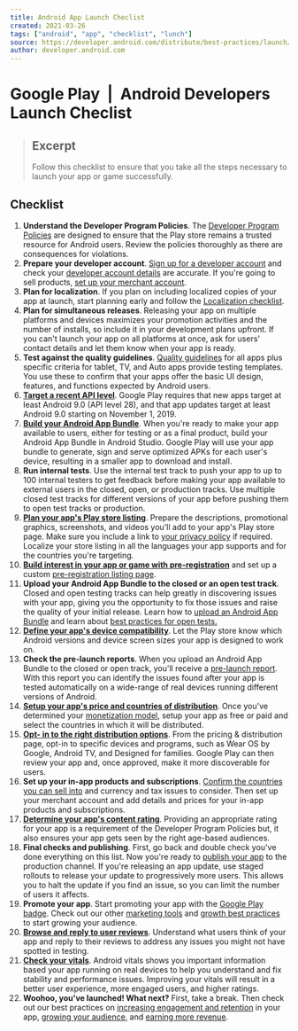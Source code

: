```yaml
---
title: Android App Launch Checlist
created: 2021-03-26
tags: ["android", "app", "checklist", "lunch"]
source: https://developer.android.com/distribute/best-practices/launch/launch-checklist
author: developer.android.com
---
```


# Google Play  |  Android Developers Launch Checlist

> ## Excerpt
> Follow this checklist to ensure that you take all the steps necessary to launch your app or game successfully.

## Checklist

1.  **Understand the Developer Program Policies**. The [Developer Program Policies](https://play.google.com/about/developer-content-policy/) are designed to ensure that the Play store remains a trusted resource for Android users. Review the policies thoroughly as there are consequences for violations.
2.  **Prepare your developer account**. [Sign up for a developer account](https://support.google.com/googleplay/android-developer/answer/6112435) and check your [developer account details](https://support.google.com/googleplay/android-developer/answer/139626) are accurate. If you're going to sell products, [set up your merchant account](https://support.google.com/googleplay/android-developer/answer/3092739).
3.  **Plan for localization**. If you plan on including localized copies of your app at launch, start planning early and follow the [Localization checklist](https://developer.android.com/distribute/best-practices/launch/localization-checklist).
4.  **Plan for simultaneous releases**. Releasing your app on multiple platforms and devices maximizes your promotion activities and the number of installs, so include it in your development plans upfront. If you can't launch your app on all platforms at once, ask for users' contact details and let them know when your app is ready.
5.  **Test against the quality guidelines**. [Quality guidelines](https://developer.android.com/docs/quality-guidelines) for all apps plus specific criteria for tablet, TV, and Auto apps provide testing templates. You use these to confirm that your apps offer the basic UI design, features, and functions expected by Android users.
6.  **[Target a recent API level](https://developer.android.com/distribute/best-practices/develop/target-sdk)**. Google Play requires that new apps target at least Android 9.0 (API level 28), and that app updates target at least Android 9.0 starting on November 1, 2019.
7.  **[Build your Android App Bundle](https://developer.android.com/studio/publish/preparing)**. When you're ready to make your app available to users, either for testing or as a final product, build your Android App Bundle in Android Studio. Google Play will use your app bundle to generate, sign and serve optimized APKs for each user's device, resulting in a smaller app to download and install.
8.  **Run internal tests**. Use the internal test track to push your app to up to 100 internal testers to get feedback before making your app available to external users in the closed, open, or production tracks. Use multiple closed test tracks for different versions of your app before pushing them to open test tracks or production.
9.  **[Plan your app's Play store listing](https://developer.android.com/distribute/best-practices/launch/store-listing)**. Prepare the descriptions, promotional graphics, screenshots, and videos you'll add to your app's Play store page. Make sure you include a link to [your privacy policy](https://support.google.com/googleplay/android-developer/answer/113469#privacy) if required. Localize your store listing in all the languages your app supports and for the countries you're targeting.
10.  **[Build interest in your app or game with pre-registration](https://developer.android.com/distribute/best-practices/launch/pre-registration)** and set up a custom [pre-registration listing page](https://support.google.com/googleplay/android-developer/answer/9156429).
11.  **Upload your Android App Bundle to the closed or an open test track**. Closed and open testing tracks can help greatly in discovering issues with your app, giving you the opportunity to fix those issues and raise the quality of your initial release. Learn how to [upload an Android App Bundle](https://support.google.com/googleplay/android-developer/answer/9006925) and learn about [best practices for open tests.](https://developer.android.com/distribute/best-practices/launch/test-tracks)
12.  **[Define your app's device compatibility](https://support.google.com/googleplay/android-developer/answer/1286017)**. Let the Play store know which Android versions and device screen sizes your app is designed to work on.
13.  **Check the pre-launch reports**. When you upload an Android App Bundle to the closed or open track, you'll receive a [pre-launch report](https://developer.android.com/distribute/best-practices/launch/pre-launch-crash-reports). With this report you can identify the issues found after your app is tested automatically on a wide-range of real devices running different versions of Android.
14.  **[Setup your app's price and countries of distribution](https://support.google.com/googleplay/android-developer/answer/6334373)**. Once you've determined your [monetization model](https://developer.android.com/distribute/best-practices/earn/monetization-options), setup your app as free or paid and select the countries in which it will be distributed.
15.  **[Opt- in to the right distribution options](https://developer.android.com/distribute/best-practices/launch/distribute-apps)**. From the pricing & distribution page, opt-in to specific devices and programs, such as Wear OS by Google, Android TV, and Designed for families. Google Play can then review your app and, once approved, make it more discoverable for users.
16.  **Set up your in-app products and subscriptions**. [Confirm the countries you can sell into](https://support.google.com/googleplay/android-developer/table/3539140?hl=en&ref_topic=3452890https://support.google.com/googleplay/android-developer/table/3539140) and currency and tax issues to consider. Then set up your merchant account and add details and prices for your in-app products and subscriptions.
17.  **[Determine your app's content rating](https://support.google.com/googleplay/android-developer/answer/188189)**. Providing an appropriate rating for your app is a requirement of the Developer Program Policies but, it also ensures your app gets seen by the right age-based audiences.
18.  **Final checks and publishing**. First, go back and double check you've done everything on this list. Now you're ready to [publish your app](https://support.google.com/googleplay/android-developer/answer/6334282) to the production channel. If you're releasing an app update, use staged rollouts to release your update to progressively more users. This allows you to halt the update if you find an issue, so you can limit the number of users it affects.
19.  **Promote your app**. Start promoting your app with the [Google Play badge](https://play.google.com/intl/en_gb/badges/). Check out our other [marketing tools](https://developer.android.com/distribute/marketing-tools) and [growth best practices](https://developer.android.com/distribute/best-practices/grow) to start growing your audience.
20.  **[Browse and reply to user reviews](https://developer.android.com/distribute/best-practices/engage/user-reviews)**. Understand what users think of your app and reply to their reviews to address any issues you might not have spotted in testing.
21.  **[Check your vitals](https://developer.android.com/distribute/best-practices/develop/android-vitals)**. Android vitals shows you important information based your app running on real devices to help you understand and fix stability and performance issues. Improving your vitals will result in a better user experience, more engaged users, and higher ratings.
22.  **Woohoo, you've launched! What next?** First, take a break. Then check out our best practices on [increasing engagement and retention](https://developer.android.com/distribute/best-practices/engage) in your app, [growing your audience](https://developer.android.com/distribute/best-practices/grow), and [earning more revenue](https://developer.android.com/distribute/best-practices/earn).

